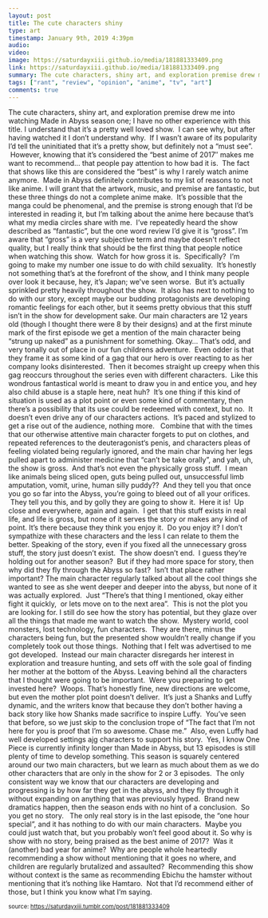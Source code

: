 ```yaml
---
layout: post
title: The cute characters shiny
type: art
timestamp: January 9th, 2019 4:39pm
audio: 
video: 
image: https://saturdayxiii.github.io/media/181881333409.png
link: https://saturdayxiii.github.io/media/181881333409.png
summary: The cute characters, shiny art, and exploration premise drew me into watching Made in Abyss season one; I have no other experience with t...
tags: ["rant", "review", "opinion", "anime", "tv", "art"]
comments: true
---
```


The cute characters, shiny art, and exploration premise drew me into watching Made in Abyss season one; I have no other experience with this title.
I understand that it’s a pretty well loved show.  I can see why, but after having watched it I don’t understand why.  If I wasn’t aware of its popularity I’d tell the uninitiated that it’s a pretty show, but definitely not a “must see”.  However, knowing that it’s considered the “best anime of 2017″ makes me want to recommend… that people pay attention to how bad it is.  The fact that shows like this are considered the “best” is why I rarely watch anime anymore.  Made in Abyss definitely contributes to my list of reasons to not like anime.
I will grant that the artwork, music, and premise are fantastic, but these three things do not a complete anime make.  It’s possible that the manga could be phenomenal, and the premise is strong enough that I’d be interested in reading it, but I’m talking about the anime here because that’s what my media circles share with me.  I’ve repeatedly heard the show described as “fantastic”, but the one word review I’d give it is “gross”.
I’m aware that “gross” is a very subjective term and maybe doesn't reflect quality, but I really think that should be the first thing that people notice when watching this show.  Watch for how gross it is.  Specifically?  I’m going to make my number one issue to do with child sexuality.  It’s honestly not something that’s at the forefront of the show, and I think many people over look it because, hey, it’s Japan; we've seen worse.  But it’s actually sprinkled pretty heavily throughout the show.  It also has next to nothing to do with our story, except maybe our budding protagonists are developing romantic feelings for each other, but it seems pretty obvious that this stuff isn’t in the show for development sake.
Our main characters are 12 years old (though I thought there were 8 by their designs) and at the first minute mark of the first episode we get a mention of the main character being “strung up naked” as a punishment for something. Okay… That’s odd, and very tonally out of place in our fun childrens adventure.  Even odder is that they frame it as some kind of a gag that our hero is over reacting to as her company looks disinterested.  Then it becomes straight up creepy when this gag reoccurs throughout the series even with different characters.  Like this wondrous fantastical world is meant to draw you in and entice you, and hey also child abuse is a staple here, neat huh?  It’s one thing if this kind of situation is used as a plot point or even some kind of commentary, then there’s a possibility that its use could be redeemed with context, but no.  It doesn’t even drive any of our characters actions.  It’s paced and stylized to get a rise out of the audience, nothing more.  
Combine that with the times that our otherwise attentive main character forgets to put on clothes, and repeated references to the deuteragonist‘s penis, and characters pleas of feeling violated being regularly ignored, and the main char having her legs pulled apart to administer medicine that “can’t be take orally”, and yah, uh, the show is gross.  And that’s not even the physically gross stuff.  I mean like animals being sliced open, guts being pulled out, unsuccessful limb amputation, vomit, urine, human silly puddy??  And they tell you that once you go so far into the Abyss, you’re going to bleed out of all your orifices.  They tell you this, and by golly they are going to show it.  Here it is!  Up close and everywhere, again and again.  I get that this stuff exists in real life, and life is gross, but none of it serves the story or makes any kind of point. It’s there because they think you enjoy it.  Do you enjoy it? I don’t sympathize with these characters and the less I can relate to them the better.
Speaking of the story, even if you fixed all the unnecessary gross stuff, the story just doesn’t exist.  The show doesn’t end.  I guess they’re holding out for another season?  But if they had more space for story, then why did they fly through the Abyss so fast?  Isn’t that place rather important? The main character regularly talked about all the cool things she wanted to see as she went deeper and deeper into the abyss, but none of it was actually explored.  Just “There’s that thing I mentioned, okay either fight it quickly,  or lets move on to the next area”.  This is not the plot you are looking for.
I still do see how the story has potential, but they glaze over all the things that made me want to watch the show.  Mystery world, cool monsters, lost technology, fun characters.  They are there, minus the characters being fun, but the presented show wouldn’t really change if you completely took out those things.  Nothing that I felt was advertised to me got developed.  Instead our main character disregards her interest in exploration and treasure hunting, and sets off with the sole goal of finding her mother at the bottom of the Abyss. Leaving behind all the characters that I thought were going to be important.  Were you preparing to get invested here?  Woops. 
That’s honestly fine, new directions are welcome, but even the mother plot point doesn’t deliver.  It’s just a Shanks and Luffy dynamic, and the writers know that because they don’t bother having a back story like how Shanks made sacrifice to inspire Luffy.  You’ve seen that before, so we just skip to the conclusion trope of “The fact that I’m not here for you is proof that I’m so awesome. Chase me.”  Also, even Luffy had well developed settings ajg characters to support his story.  Yes, I know One Piece is currently infinity longer than Made in Abyss, but 13 episodes is still plenty of time to develop something.
This season is squarely centered around our two main characters, but we learn as much about them as we do other characters that are only in the show for 2 or 3 episodes.  The only consistent way we know that our characters are developing and progressing is by how far they get in the abyss, and they fly through it without expanding on anything that was previously hyped.  Brand new dramatics happen, then the season ends with no hint of a conclusion.  So you get no story.  
The only real story is in the last episode, the “one hour special”, and it has nothing to do with our main characters.  Maybe you could just watch that, but you probably won’t feel good about it.
So why is show with no story, being praised as the best anime of 2017?  Was it (another) bad year for anime?  Why are people whole heartedly recommending a show without mentioning that it goes no where, and children are regularly brutalized and assaulted?  Recommending this show without context is the same as recommending Ebichu the hamster without mentioning that it’s nothing like Hamtaro.  Not that I’d recommend either of those, but I think you know what I’m saying.
 
  
<small>source: https://saturdayxiii.tumblr.com/post/181881333409</small>